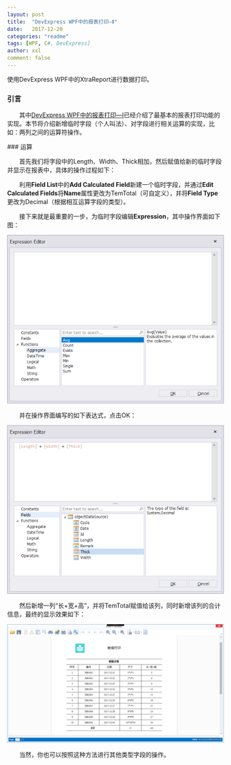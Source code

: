 ```yaml
---
layout: post
title:  "DevExpress WPF中的报表打印—Ⅱ"
date:   2017-12-20
categories: "readme"
tags: [WPF, C#, DevExpress]
author: xxl
comment: false
---
```

使用DevExpress WPF中的XtraReport进行数据打印。

### 引言
<p style="text-indent: 2em">其中<a href="https://xxlllq.github.io/readme/2017/12/14/dev_wpf_xtrareport_%E2%85%A0.html" target="_blank">DevExpress WPF中的报表打印—Ⅰ</a>已经介绍了最基本的报表打印功能的实现。本节将介绍新增临时字段（个人叫法）、对字段进行相关运算的实现，比如：两列之间的运算符操作。</p>
### 运算
<p style="text-indent: 2em">首先我们将字段中的Length、Width、Thick相加，然后赋值给新的临时字段并显示在报表中，具体的操作过程如下：</p>
<p style="text-indent: 2em">利用<strong>Field List</strong>中的<strong>Add Calculated Field</strong>新建一个临时字段，并通过<strong>Edit Calculated Fields</strong>将<strong>Name</strong>属性更改为TemTotal（可自定义），并将<strong>Field Type</strong>更改为Decimal（根据相互运算字段的类型）。</p>
<p style="text-indent: 2em">接下来就是最重要的一步，为临时字段编辑<strong>Expression</strong>，其中操作界面如下图：</p>
<div style="text-align:center"><img height="auto" src="/assets/images/post/2017/2017-12-14-dev_wpf_xtrareport/edit_expression_1.png"/></div>
<p style="text-indent: 2em">并在操作界面编写的如下表达式，点击OK：</p>
<div style="text-align:center"><img height="auto" src="/assets/images/post/2017/2017-12-14-dev_wpf_xtrareport/l+w+t.png"/></div>
<p style="text-indent: 2em">然后新增一列“长+宽+高”，并将TemTotal赋值给该列，同时新增该列的合计信息，最终的显示效果如下：</p>
<div style="text-align:center"><img height="auto" src="/assets/images/post/2017/2017-12-14-dev_wpf_xtrareport/print_result_1.png"/></div>
<p style="text-indent: 2em">当然，你也可以按照这种方法进行其他类型字段的操作。</p>